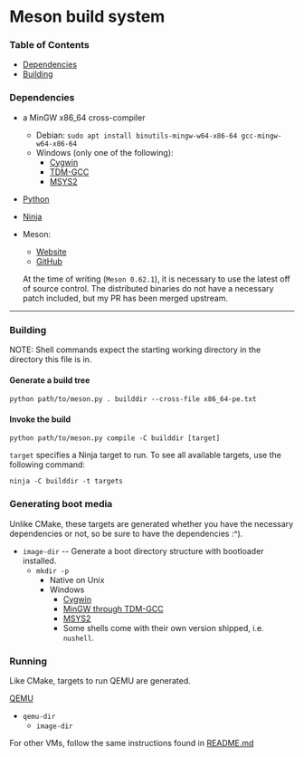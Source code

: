 # Meson build system

### Table of Contents

- [Dependencies](#deps)
- [Building](#build)

### Dependencies <a name="deps"></a>

- a MinGW x86_64 cross-compiler
  - Debian: `sudo apt install binutils-mingw-w64-x86-64 gcc-mingw-w64-x86-64`
  - Windows (only one of the following):
    - [Cygwin](https://www.cygwin.com/install.html)
    - [TDM-GCC](https://jmeubank.github.io/tdm-gcc/download/)
    - [MSYS2](https://www.msys2.org/)

- [Python](https://www.python.org/downloads/)

- [Ninja](https://ninja-build.org/)

- Meson:
  - [Website](https://mesonbuild.com/)
  - [GitHub](https://github.com/mesonbuild/meson)

  At the time of writing (`Meson 0.62.1`), it is necessary to use the latest
  off of source control. The distributed binaries do not have a necessary
  patch included, but my PR has been merged upstream.

---

### Building <a name="build"></a>

NOTE: Shell commands expect the starting working
directory in the directory this file is in.

#### Generate a build tree

``` shell
python path/to/meson.py . builddir --cross-file x86_64-pe.txt
```

#### Invoke the build

``` shell
python path/to/meson.py compile -C builddir [target]
```

`target` specifies a Ninja target to run.
To see all available targets, use the following command:

``` shell
ninja -C builddir -t targets
```

### Generating boot media <a name="boot-media"></a>

Unlike CMake, these targets are generated whether
you have the necessary dependencies or not,
so be sure to have the dependencies :^).

- `image-dir` \-\- Generate a boot directory structure with bootloader installed.
  - `mkdir -p`
    - Native on Unix
    - Windows
      - [Cygwin](https://www.cygwin.com/install.html)
      - [MinGW through TDM-GCC](https://jmeubank.github.io/tdm-gcc/download/)
      - [MSYS2](https://www.msys2.org/)
      - Some shells come with their own version shipped, i.e. `nushell`.

### Running <a name="run"></a>

Like CMake, targets to run QEMU are generated.

[QEMU](https://www.qemu.org/download/)

- `qemu-dir`
  - `image-dir`

For other VMs, follow the same instructions found in [README.md](README.md#vms)
